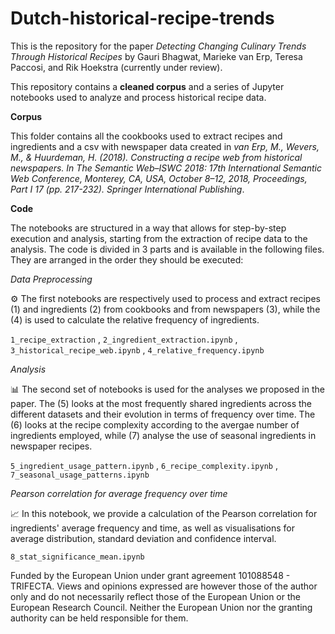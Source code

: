# Dutch-historical-recipe-trends

This is the repository for the paper *Detecting Changing Culinary Trends Through Historical Recipes* by Gauri Bhagwat, Marieke van Erp, Teresa Paccosi, and Rik Hoekstra (currently under review).

This repository contains a **cleaned corpus** and a series of Jupyter notebooks used to analyze and process historical recipe data. 

**Corpus**

This folder contains all the cookbooks used to extract recipes and ingredients and a csv with newspaper data created in *van Erp, M., Wevers, M., & Huurdeman, H. (2018). Constructing a recipe web from historical newspapers. In The Semantic Web–ISWC 2018: 17th International Semantic Web Conference, Monterey, CA, USA, October 8–12, 2018, Proceedings, Part I 17 (pp. 217-232). Springer International Publishing*.

**Code**

The notebooks are structured in a way that allows for step-by-step execution and analysis, starting from the extraction of recipe data to the analysis.
The code is divided in 3 parts and is available in the following files. They are arranged in the order they should be executed:

_Data Preprocessing_

⚙️ The first notebooks are respectively used to process and extract recipes (1) and ingredients (2) from cookbooks and from newspapers (3), while the (4) is used to calculate the relative frequency of ingredients. 

`1_recipe_extraction` , `2_ingredient_extraction.ipynb` , `3_historical_recipe_web.ipynb` , `4_relative_frequency.ipynb`

_Analysis_

📊 The second set of notebooks is used for the analyses we proposed in the paper. The (5) looks at the most frequently shared ingredients across the different datasets and their evolution in terms of frequency over time. The (6) looks at the recipe complexity according to the avergae number of ingredients employed, while (7) analyse the use of seasonal ingredients in newspaper recipes. 

`5_ingredient_usage_pattern.ipynb` , `6_recipe_complexity.ipynb` , `7_seasonal_usage_patterns.ipynb`

_Pearson correlation for average frequency over time_ 

📈 In this notebook, we provide a calculation of the Pearson correlation for ingredients' average frequency and time, as well as visualisations for average distribution, standard deviation and confidence interval.

`8_stat_significance_mean.ipynb`


Funded by the European Union under grant agreement 101088548 - TRIFECTA. Views and opinions expressed are however those of the author only and do not necessarily reflect those of the European Union or the European Research Council. Neither the European Union nor the granting authority can be held responsible for them.
